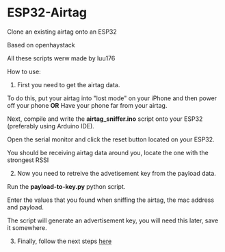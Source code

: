 # ESP32-Airtag
Clone an existing airtag onto an ESP32

Based on openhaystack

All these scripts werw made by luu176

How to use:
1. First you need to get the airtag data. 

To do this, put your airtag into "lost mode" on your iPhone and then power off your phone 
**OR** 
Have your phone far from your airtag.

Next, compile and write the **airtag_sniffer.ino** script onto your ESP32 (preferably using Arduino IDE).

Open the serial monitor and click the reset button located on your ESP32.

You should be receiving airtag data around you, locate the one with the strongest RSSI

2. Now you need to retreive the advetisement key from the payload data.

Run the **payload-to-key.py** python script.

Enter the values that you found when sniffing the airtag, the mac address and payload.

The script will generate an advertisement key, you will need this later, save it somewhere.

3. Finally, follow the next steps [here](https://github.com/seemoo-lab/openhaystack/tree/main/Firmware/ESP32)
